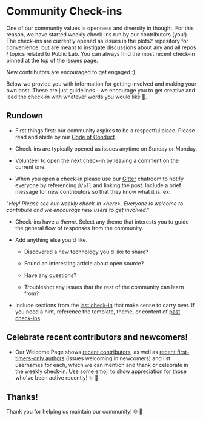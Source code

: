 # Community Check-ins

One of our community values is openness and diversity in thought. For this reason, we have started weekly check-ins run by our contributors (you!). The check-ins are currently opened as issues in the plots2 repository
 for convenience, but are meant to instigate discussions about any and all repos / topics related to Public Lab. You can always find the most recent check-in pinned at the top of the [issues](https://github.com/publiclab/plots2/issues) page.

New contributors are encouraged to get engaged :).

Below we provide you with information for getting involved and making your own post. These are just guidelines - we encourage you to get creative and lead the check-in with whatever words you would like 💫.

## Rundown 

- First things first: our community aspires to be a respectful place. Please read and abide by our [Code of Conduct](https://publiclab.org/conduct).

- Check-ins are typically opened as issues anytime on Sunday or Monday.

- Volunteer to open the next check-in by leaving a comment on the current one.

-  When you open a check-in please use our [Gitter](https://gitter.im/publiclab/publiclab) chatroom to
notify everyone by referencing `@/all` and linking the post. Include a brief message for new contributors so that they know what it is. ex:

"<em>Hey! Please see our weekly check-in \<here\>. Everyone is welcome to contribute and we encourage new users to get involved</em>."

- Check-ins have a <em>theme</em>. Select any theme that interests you to guide the general flow of responses from the community. 

- Add anything else you'd like. 

  - Discovered a new technology you'd like to share? 

  - Found an interesting article about open source? 

  - Have any questions? 

  - Troubleshot any issues that the rest of the community can learn from?

- Include sections from the [last check-in](https://github.com/publiclab/plots2/issues?q=is%3Aopen+is%3Aissue+label%3A%22community+check-in%22) that make sense to carry over. If you need a hint, reference the template, theme, or content of [past check-ins](https://github.com/publiclab/plots2/issues?utf8=%E2%9C%93&q=is%3Aissue+label%3A%22community+check-in%22+).

## Celebrate recent contributors and newcomers!
- Our Welcome Page shows [recent contributors](https://code.publiclab.org#recent-contributors), as well as [recent first-timers-only authors](https://code.publiclab.org/#fto-author) (issues welcoming in newcomers) and list usernames for each, which we can mention and thank or celebrate in the weekly check-in. Use some emoji to show appreciation for those who've been active recently! ✨ 🎉

## Thanks! 

Thank you for helping us maintain our community! 🌐 🎉 
